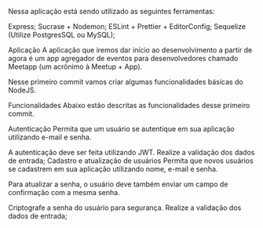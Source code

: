 Nessa aplicação está sendo utilizado as seguintes ferramentas:

Express;
Sucrase + Nodemon;
ESLint + Prettier + EditorConfig;
Sequelize (Utilize PostgresSQL ou MySQL);

Aplicação
A aplicação que iremos dar início ao desenvolvimento a partir de agora é um app agregador de eventos para desenvolvedores chamado Meetapp (um acrônimo à Meetup + App).

Nesse primeiro commit vamos criar algumas funcionalidades básicas do NodeJS.

Funcionalidades
Abaixo estão descritas as funcionalidades desse primeiro commit.

Autenticação
Permita que um usuário se autentique em sua aplicação utilizando e-mail e senha.

A autenticação deve ser feita utilizando JWT.
Realize a validação dos dados de entrada;
Cadastro e atualização de usuários
Permita que novos usuários se cadastrem em sua aplicação utilizando nome, e-mail e senha.

Para atualizar a senha, o usuário deve também enviar um campo de confirmação com a mesma senha.

Criptografe a senha do usuário para segurança.
Realize a validação dos dados de entrada;

